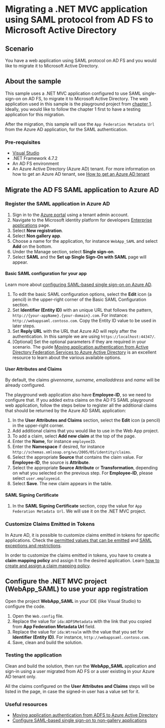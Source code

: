 # Migrating a .NET MVC application using SAML protocol from AD FS to Microsoft Active Directory

## Scenario

You have a web application using SAML protocol on AD FS and you would like to migrate it to Microsoft Active Directory.

## About the sample

This sample uses a .NET MVC application configured to use SAML single-sign-on on AD FS, to migrate it to Microsoft Active Directory. The web application used in this sample is the playground project from [chapter 1](https://github.com/Azure-Samples/ms-identity-dotnet-adfs-to-aad/tree/master/1-ADFS-Host/1-1-Setup-SAML-Playground). Ideally, you would like to follow the chapter 1 first to have a testing application for this migration.

After the migration, this sample will use the `App Federation Metadata Url` from the Azure AD application, for the SAML authentication.

### Pre-requisites

- [Visual Studio](https://aka.ms/vsdownload)
- .NET Framework 4.7.2
- An AD FS environment
- An Azure Active Directory (Azure AD) tenant. For more information on how to get an Azure AD tenant, see [How to get an Azure AD tenant](https://azure.microsoft.com/en-us/documentation/articles/active-directory-howto-tenant/)

## Migrate the AD FS SAML application to Azure AD

### Register the SAML application in Azure AD

1. Sign in to the [Azure portal](https://portal.azure.com) using a tenant admin account.
1. Navigate to the Microsoft identity platform for developers [Enterprise applications](https://portal.azure.com/#blade/Microsoft_AAD_IAM/ActiveDirectoryMenuBlade/EnterpriseApps) page.
1. Select **New registration**.
1. Select **Non gallery app**.
1. Choose a name for the application, for instance `WebApp_SAML` and select **Add** on the bottom.
1. Under the Manage section, select **Single sign-on**.
1. Select **SAML** and the **Set up Single Sign-On with SAML** page will appear.

#### Basic SAML configuration for your app

Learn more about [configuring SAML-based single sign-on on Azure AD](https://docs.microsoft.com/azure/active-directory/manage-apps/configure-single-sign-on-non-gallery-applications).

1. To edit the basic SAML configuration options, select the **Edit** icon (a pencil) in the upper-right corner of the Basic SAML Configuration section.
1. Set **Identifier (Entity ID)** with an unique URL that follows the pattern, `http://{your-appName}.{your-domain}.com`. For instance: `http://webappsaml.contoso.com`. Copy the Entity ID value to be used in later steps.
1. Set **Reply URL** with the URL that Azure AD will reply after the authentication. In this sample we are using `https://localhost:44347/`.
1. [Optional] Set the optional parameters if they are required in your scenario. The guide [Moving application authentication from Active Directory Federation Services to Azure Active Directory](https://docs.microsoft.com/azure/active-directory/manage-apps/migrate-adfs-apps-to-azure) is an excellent resource to learn about the various available options.

#### User Attributes and Claims

By default, the claims *givenname*, *surname*, *emailaddress* and *name* will be already configured. 

The playground web application also have **Employee-ID**, so we need to configure that. If you added extra claims on the AD FS SAML playground web application, follow the steps below to register all the additional claims that should be returned by the Azure AD SAML application:

1. In the **User Attributes and Claims** section, select the **Edit** icon (a pencil) in the upper-right corner.
1. Add additional claims that you would like to use in the Web App project.
1. To add a claim, select **Add new claim** at the top of the page. 
2. Enter the **Name**, for instance `employeeID`.
3. Enter the **Namespace** if desired, for instance `http://schemas.xmlsoap.org/ws/2005/05/identity/claims`.
4. Select the appropriate **Source** that contains the claim value. For **Employee-ID**, the source is **Attribute**.
5. Select the appropriate **Source Attribute** or **Transformation**, depending on what you selected on the previous step. For **Employee-ID**, please select `user.employeeid`.
6. Select **Save**. The new claim appears in the table.

#### SAML Signing Certificate

1. In the **SAML Signing Certificate** section, copy the value for `App Federation Metadata Url`. We will use it on the .NET MVC project.

### Customize Claims Emitted in Tokens

In Azure AD, it is possible to customize claims emitted in tokens for specific applications. Check the [permitted values that can be emitted](https://docs.microsoft.com/azure/active-directory/develop/active-directory-claims-mapping#table-3-valid-id-values-per-source) and [SAML exceptions and restrictions](https://docs.microsoft.com/azure/active-directory/develop/active-directory-claims-mapping#exceptions-and-restrictions).

In order to customize the claims emitted in tokens, you have to create a **claim mapping policy** and assign it to the desired application. Learn [how to create and assign a claim mapping policy](https://docs.microsoft.com/azure/active-directory/develop/active-directory-claims-mapping#claims-mapping-policy-assignment).

## Configure the .NET MVC project (WebApp_SAML) to use your app registration

Open the project **WebApp_SAML** in your IDE (like Visual Studio) to configure the code.

1. Open the `Web.config` file.
1. Replace the value for `ida:ADFSMetadata` with the link that you copied from **App Federation Metadata Url** field.
1. Replace the value for `ida:Wtrealm` with the value that you set for **Identifier (Entity ID)**. For instance, `http://webappsaml.contoso.com`.
1. Save, clean and build the solution.

### Testing the application

Clean and build the solution, then run the **WebApp_SAML** application and sign-in using a user migrated from AD FS or a user existing in your Azure AD tenant only.

All the claims configured on the **User Attributes and Claims** steps will be listed in the page, in case the signed-in user has a value set for it.

### Useful resources

- [Moving application authentication from ADFS to Azure Active Directory](https://docs.microsoft.com/azure/active-directory/manage-apps/migrate-adfs-apps-to-azure)
- [Configure SAML-based single sign-on to non-gallery applications](https://docs.microsoft.com/azure/active-directory/manage-apps/configure-single-sign-on-non-gallery-applications)
